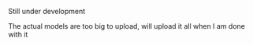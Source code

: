 Still under development

The actual models are too big to upload, will upload it all when I am done with it

